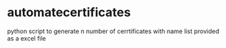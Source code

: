 # automatecertificates
python script to generate n number of cerrtificates with name list provided as a excel file 
